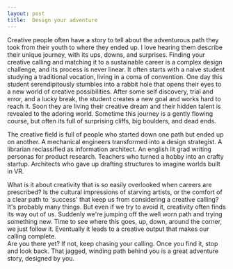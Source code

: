 ```yaml
---
layout: post
title:  Design your adventure
---
```


Creative people often have a story to tell about the adventurous path they took from their youth to where they ended up. I love hearing them describe their unique journey, with its ups, downs, and surprises. Finding your creative calling and matching it to a sustainable career is a complex design challenge, and its process is never linear. It often starts with a naive student studying a traditional vocation, living in a coma of convention. One day this student serendipitously stumbles into a rabbit hole that opens their eyes to a new world of creative possibilities. After some self discovery, trial and error, and a lucky break, the student creates a new goal and works hard to reach it. Soon they are living their creative dream and their hidden talent is revealed to the adoring world. Sometime this journey is a gently flowing course, but often its full of surprising cliffs, big boulders, and dead ends.

The creative field is full of people who started down one path but ended up on another. A mechanical engineers transformed into a design strategist. A librarian reclassified as information architect. An english lit grad writing personas for product research. Teachers who turned a hobby into an crafty startup. Architects who gave up drafting structures to imagine worlds built in VR. 

What is it about creativity that is so easily overlooked when careers are prescribed? Is the cultural impressions of starving artists, or the comfort of a clear path to 'success' that keep us from considering a creative calling? It's probably many things. But even if we try to avoid it, creativity often finds its way out of us. Suddenly we're jumping off the well worn path and trying something new. Time to see where this goes, up, down, around the corner, we just follow it. Eventually it leads to a creative output that makes our calling complete.  
Are you there yet? If not, keep chasing your calling. Once you find it, stop and look back. That jagged, winding path behind you is a great adventure story, designed by you.